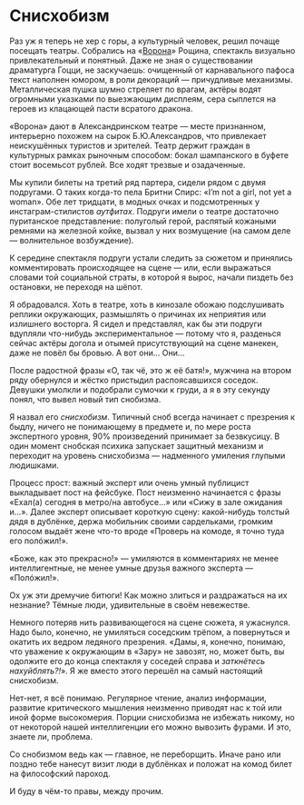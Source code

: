 
# Снисхобизм

​​Раз уж я теперь не хер с горы, а культурный человек, решил почаще посещать театры. Собрались на «[Ворона][1]» Рощина, спектакль визуально привлекательный и понятный. Даже не зная о существовании драматурга Гоцци, не заскучаешь: очищенный от карнавального пафоса текст наполнен юмором, в роли декораций — причудливые механизмы. Металлическая пушка шумно стреляет по врагам, актёры водят огромными указками по выезжающим дисплеям, сера сыплется на героев из клацающей пасти всратого дракона.

«Ворона» дают в Александринском театре — месте признанном, интерьерно похожем на сырок Б.Ю.Александров, что привлекает неискушённых туристов и зрителей. Театр держит граждан в культурных рамках рыночным способом: бокал шампанского в буфете стоит восемьсот рублей. Все ходят трезвые и озадаченные.

Мы купили билеты на третий ряд партера, сидели рядом с двумя подругами. О таких когда-то пела Бритни Спирс: «I’m not a girl, not yet a woman». Обе лет тридцати, в модных очках и подсмотренных у инстаграм-стилистов _аутфитах_. Подруги имели о театре достаточно пуританское представление: полуголый герой, распятый кожаными ремнями на железной койке, вызвал у них возмущение (на самом деле — волнительное возбуждение).

К середине спектакля подруги устали следить за сюжетом и принялись комментировать происходящее на сцене — или, если выражаться словами той социальной страты, в которой я вырос, начали пиздеть без остановки, не переходя на шёпот.

Я обрадовался. Хоть в театре, хоть в кинозале обожаю подслушивать реплики окружающих, размышлять о причинах их неприятия или излишнего восторга. Я сидел и представлял, как бы эти подруги вдупляли что-нибудь экспериментальное — потому что я, разденься сейчас актёры догола и отымей присутствующий на сцене манекен, даже не повёл бы бровью. А вот они… Они…

После радостной фразы «О, так чё, это ж её батя!», мужчина на втором ряду обернулся и жёстко пристыдил распоясавшихся соседок. Девушки умолкли и подобрали сумочки к груди, а я в эту секунду понял, что вывел новый тип снобизма.

Я назвал его _снисхобизм_. Типичный сноб всегда начинает с презрения к быдлу, ничего не понимающему в предмете и, по мере роста экспертного уровня, 90% произведений принимает за безвкусицу. В один момент снобская психика запускает защитный механизм и переходит на уровень снисхобизма — надменного умиления глупыми людишками.

Процесс прост: важный эксперт или очень умный публицист выкладывает пост на фейсбуке. Пост неизменно начинается с фразы «Ехал(а) сегодня в метро/на автобусе…» или «Сижу в зале ожидания и…». Далее эксперт описывает короткую сцену: какой-нибудь толстый дядя в дублёнке, держа мобильник своими сардельками, громким голосом выдаёт жене что-то вроде «Проверь на комоде, я точно туда его полóжил!».

«Боже, как это прекрасно!» — умиляются в комментариях не менее интеллигентные, не менее умные друзья важного эксперта — «Полóжил!». 

Ох уж эти дремучие битюги! Как можно злиться и раздражаться на их незнание? Тёмные люди, удивительные в своём невежестве.

Немного потеряв нить развивающегося на сцене сюжета, я ужаснулся. Надо было, конечно, не умиляться соседским трёпом, а повернуться и окатить их ведром ледяного презрения. «Дамы, я, конечно, понимаю, что уважение к окружающим в «Зару» не завозят, но, может быть, вы одолжите его до конца спектакля у соседей справа и _заткнётесь нахуйблять?!_». Я же вместо этого перешёл на самый настоящий снисхобизм.

Нет-нет, я всё понимаю. Регулярное чтение, анализ информации, развитие критического мышления неизменно приводят нас к той или иной форме высокомерия. Порции снисхобизма не избежать никому, но от некоторой нашей интеллигенции его можно вывозить фурами. И это, знаете ли, проблема. 

Со снобизмом ведь как — главное, не переборщить. Иначе рано или поздно тебе нанесут визит люди в дублёнках и положат на комод билет на философский пароход.

И буду в чём-то правы, между прочим.

[1]:	https://alexandrinsky.ru/afisha-i-bilety/voron/